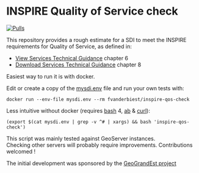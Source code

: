 # INSPIRE Quality of Service check

[![Pulls](https://img.shields.io/docker/pulls/fvanderbiest/inspire-qos-check.svg)](https://hub.docker.com/r/fvanderbiest/inspire-qos-check/)

This repository provides a rough estimate for a SDI to meet the INSPIRE requirements for Quality of Service, as defined in:
 * [View Services Technical Guidance](http://inspire.ec.europa.eu/documents/Network_Services/TechnicalGuidance_ViewServices_v3.11.pdf) chapter 6
 * [Download Services Technical Guidance](http://inspire.ec.europa.eu/documents/Network_Services/Technical_Guidance_Download_Services_v3.1.pdf) chapter 8


Easiest way to run it is with docker.

Edit or create a copy of the [mysdi.env](https://github.com/fvanderbiest/inspire-qos-check/blob/master/mysdi.env) file and run your own tests with:
```
docker run --env-file mysdi.env --rm fvanderbiest/inspire-qos-check
```

Less intuitive without docker (requires [bash](https://www.gnu.org/software/bash/) 4, [ab](https://httpd.apache.org/docs/2.4/programs/ab.html) & [curl](https://curl.haxx.se/)):
```
(export $(cat mysdi.env | grep -v ^# | xargs) && bash 'inspire-qos-check')
```

This script was mainly tested against GeoServer instances.  
Checking other servers will probably require improvements. Contributions welcomed !

The initial development was sponsored by the [GeoGrandEst project](https://twitter.com/geograndest)
